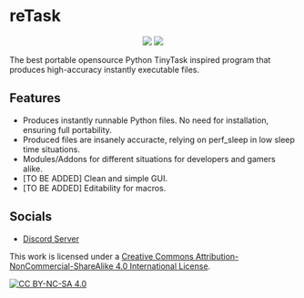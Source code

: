 # reTask
<p align="center">
    <img src="https://img.shields.io/github/v/release/Cyclate/reTask?include_prereleases&display_name=tag&label=latest%20release">
    <img src="https://img.shields.io/github/downloads/Cyclate/reTask/total">
</p>

The best portable opensource Python TinyTask inspired program that produces high-accuracy instantly executable files.

## Features
- Produces instantly runnable Python files. No need for installation, ensuring full portability.
- Produced files are insanely accuracte, relying on perf_sleep in low sleep time situations.
- Modules/Addons for different situations for developers and gamers alike.
- [TO BE ADDED] Clean and simple GUI.
- [TO BE ADDED] Editability for macros.

## Socials
- [Discord Server](https://discord.gg/3MNnNBMsgj-blue)

This work is licensed under a
[Creative Commons Attribution-NonCommercial-ShareAlike 4.0 International License][cc-by-nc-sa].

[![CC BY-NC-SA 4.0][cc-by-nc-sa-image]][cc-by-nc-sa]

[cc-by-nc-sa]: http://creativecommons.org/licenses/by-nc-sa/4.0/
[cc-by-nc-sa-image]: https://licensebuttons.net/l/by-nc-sa/4.0/88x31.png
